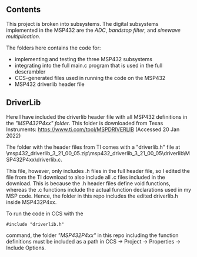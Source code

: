 ## Contents
This project is broken into subsystems. The digital subsystems implemented in the MSP432 are the *ADC*, *bandstop filter*, and *sinewave multiplication*.

The folders here contains the code for:
- implementing and testing the three MSP432 subsystems
- integrating into the full main.c program that is used in the full descrambler
- CCS-generated files used in running the code on the MSP432
- MSP432 driverlib header file

## DriverLib
Here I have included the driverlib header file with all MSP432 definitions in the *"MSP432P4xx" folder*. This folder is downloaded from Texas Instruments: https://www.ti.com/tool/MSPDRIVERLIB (Accessed 20 Jan 2022)

The folder with the header files from TI comes with a "driverlib.h" file at \msp432_driverlib_3_21_00_05.zip\msp432_driverlib_3_21_00_05\driverlib\MSP432P4xx\driverlib.c.

This file, however, only includes .h files in the full header file, so I edited the file from the TI download to also include all .c files included in the download. This is because the .h header files define void functions, whereas the .c functions include the actual function declarations used in my MSP code. Hence, the folder in this repo includes the edited driverlib.h inside MSP432P4xx.

To run the code in CCS with the
```
#include "driverlib.h"
```
command, the folder *"MSP432P4xx"* in this repo including the function definitions must be included as a path in CCS -> Project -> Properties -> Include Options.
